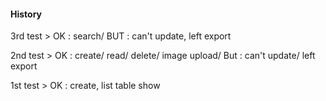 #### History

3rd test >
OK : search/ BUT : can't update, left export

2nd test >
OK : create/ read/ delete/ image upload/ 
But : can't update/ left export

1st test >
OK : create, list table show
